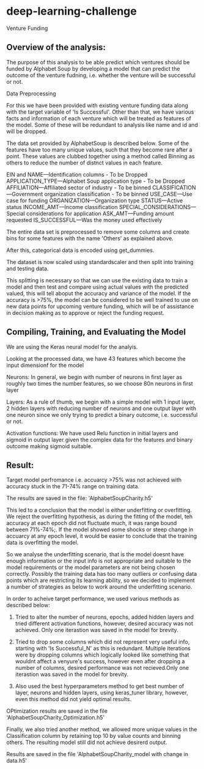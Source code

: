 # deep-learning-challenge
Venture Funding

## Overview of the analysis: 
The purpose of this analysis to be able predict which ventures should be funded by Alphabet Soup by developing a model that can predict the outcome of the venture fudning, i.e. whether the venture will be successful or not. 

Data Preprocessing


For this we have been provided with existing venture funding data along with the target variable of 'Is Successful'. 
Other than that, we have various facts and information of each venture which will be treated as features of the model. 
Some of these will be redundant to analysis like name and id and will be dropped.

The data set provided by AlphabetSoup is described below. Some of the features have too many unique values, such that they become rare after a point. These values are clubbed together using a method called Binning as others to reduce the number of distnct values in each feature. 

EIN and NAME—Identification columns - To be Dropped
APPLICATION_TYPE—Alphabet Soup application type - To be Dropped
AFFILIATION—Affiliated sector of industry - To be binned
CLASSIFICATION—Government organization classification - To be binned
USE_CASE—Use case for funding
ORGANIZATION—Organization type
STATUS—Active status
INCOME_AMT—Income classification
SPECIAL_CONSIDERATIONS—Special considerations for application
ASK_AMT—Funding amount requested
IS_SUCCESSFUL—Was the money used effectively
 
The entire data set is preprocessed to remove some columns and create bins for some features with the name 'Others' as explained above. 

After this, categorical data is encoded using get_dummies.

The dataset is now scaled using standardscaler and then split into training and testing data. 

This splitting is necessary so that we can use the existing data to train a model and then test and compare using actual values with the predicted valued, this will tell aboput the accuracy and variance of the model. If the accuracy is >75%, the model can be considered to be well trained to use on new data points for upcoming venture funding, which will be of assistance in decision making as to approve or reject the funding request. 

## Compiling, Training, and Evaluating the Model
We are using the Keras neural model for the analyis. 

Looking at the processed data, we have 43 features which become the input dimensionf for the model

Neurons: In general, we begin with number of neurons in first layer as roughly two times the number features, so we choose 80n neurons in first layer

Layers: As a rule of thumb, we begin with a simple model with 1 input layer, 2 hidden layers with reducing number of neurons and one output layer with one neuron since we only trying to predict a binary outcome, i.e. successful or not.

Activation functions: We have used Relu function in initial layers and sigmoid in output layer given the complex data for the features and binary outcome making sigmoid suitable.  

## Result: 

Target model perfromance i.e. accuarcy >75% was not achieved with accuracy stuck in the 71-74% range on training data. 

The results are saved in the file: 'AlphabetSoupCharity.h5'

This led to a conclusion that the model is either underfitting or overfitting. We reject the overfitting hypothesis, as during the fitting of the model, teh accuracy at each epoch did not fluctuate much, it was range bound between 71%-74%;. If the model showed some shocks or steep change in accuarcy at any epoch level, it would be easier to conclude that the training data is overfitting the model.

So we analyse the underfitting scenario, that is the model doesnt have enough information or the input info is not appropriate and suitable to the model requirements or the model parameters are not being chosen correctly. Possibly the training data has too many outliers or confusing data points which are restricting its learning ability, so we decided to implement a number of strategies as below to work around the underfitting scenario.  

In order to acheive target performance, we used various methods as described below:

1) Tried to alter the number of neurons, epochs, added hidden layers and tried different activation functions, however, desired accuracy was not achieved. Only one iterastion was saved in the model for brevity.

2) Tried to drop some columns which did not represent very useful info, starting with 'Is Successful_N' as this is redundant. Multiple iterations were by dropping columns which logically looked like something that wouldnt affect a venyure's success, however even after dropping a number of columns, desired performance was not recieved.Only one iterastion was saved in the model for brevity.

3) Also used the best hyperparameters method to get best number of layer, neurons and hidden layers, using keras_tuner library, however, even this method did not yield optimal results.

OPtimization results are saved in the file 'AlphabetSoupCharity_Optimization.h5'

Finally, we also tried another method, we allowed more unique values in the Classification column by retaining top 10 by value counts and binning others. The resulting model still did not achieve desirerd output.  

Results are saved in the file 'AlphabetSoupCharity_model with change in data.h5'


